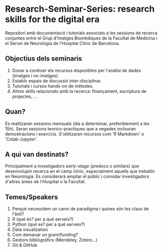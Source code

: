 # Research-Seminar-Series: research skills for the digital era

Repositori amb documentació i tutorials associats a les sessions de recerca conjuntes entre el Grup d'Imatges Biomèdiques de la Facultat de Medicina i el Servei de Neurologia de l'Hospital Clínic de Barcelona. 

## Objectius dels seminaris 
1. Donar a conéixer els recursos disponibles per l'anàlisi de dades (imatges i no-imatges). 
2. Establir espais de discussió inter-disciplinar.
3. Tutorials i cursos hands-on de mètodes.
4. Altres skills relacionats amb la recerca: finançament, escriptura de projectes, ...


## Quan? 
Es realitzaran sessions mensuals (dia a determinar, preferiblement a les 15h). Seran sessions teorico-practiques que a vegades inclouran demostracions i exercicis. S'utilitzaran recursos com 'R Markdown' o 'Colab-Jupyter'.

## A qui van destinats? 
Principalment a investigadors *early-stage* (predocs o similars) que desenvolupin recerca en el camp clínic, especialment aquells que treballin en Neurologia. Es considerarà ampliar el públic i convidar investigadors d'altres àrees de l'Hospital o la Facultat.  

## Temes/Speakers
1. Perquè necessitem un canvi de paradigma i quines són les claus de l'èxit?
2. R (qué és? per a qué serveix?)
3. Python (qué es? per a qué serveix?)
4. Data visualization
5. Com demanar un grant/funding?
6. Gestors bibliogràfics (Mendeley, Zotero...)
7. Git & GitHub
